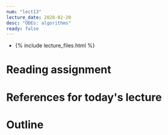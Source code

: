 ```yaml
---
num: "lect13"
lecture_date: 2020-02-20
desc: "ODEs: algorithms"
ready: false
---
```


* {% include lecture_files.html %}

# Reading assignment


# References for today's lecture


# Outline


